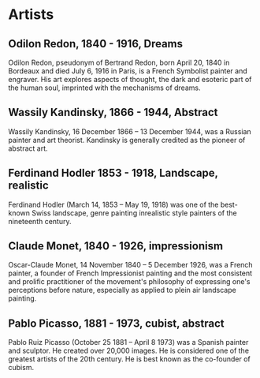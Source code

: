 # Artists

## Odilon Redon, 1840 - 1916, Dreams

Odilon Redon, pseudonym of Bertrand Redon, born April 20, 1840 in Bordeaux and died July 6, 1916 in Paris, is a French Symbolist painter and engraver. His art explores aspects of thought, the dark and esoteric part of the human soul, imprinted with the mechanisms of dreams.

## Wassily Kandinsky, 1866 - 1944, Abstract

Wassily Kandinsky, 16 December 1866 – 13 December 1944, was a Russian painter and art theorist. Kandinsky is generally credited as the pioneer of abstract art.

## Ferdinand Hodler 1853 - 1918, Landscape, realistic

Ferdinand Hodler (March 14, 1853 – May 19, 1918) was one of the best-known Swiss landscape, genre painting inrealistic style painters of the nineteenth century.

## Claude Monet, 1840 - 1926, impressionism

Oscar-Claude Monet, 14 November 1840 – 5 December 1926, was a French painter, a founder of French Impressionist painting and the most consistent and prolific practitioner of the movement's philosophy of expressing one's perceptions before nature, especially as applied to plein air landscape painting.

## Pablo Picasso, 1881 - 1973, cubist, abstract

Pablo Ruiz Picasso (October 25 1881 – April 8 1973) was a Spanish painter and sculptor. He created over 20,000 images. He is considered one of the greatest artists of the 20th century. He is best known as the co-founder of cubism.


